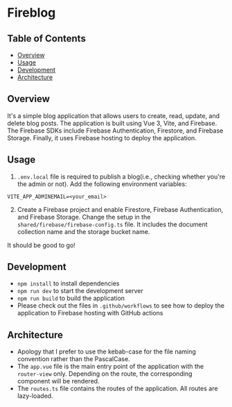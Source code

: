 # Fireblog

## Table of Contents

- [Overview](#overview)
- [Usage](#usage)
- [Development](#development)
- [Architecture](#architecture)

## Overview

It's a simple blog application that allows users to create, read, update, and delete blog posts. The application is built using Vue 3, Vite, and Firebase. The Firebase SDKs include Firebase Authentication, Firestore, and Firebase Storage. Finally, it uses Firebase hosting to deploy the application.

## Usage

1. `.env.local` file is required to publish a blog(i.e., checking whether you're the admin or not). Add the following environment variables:

```
VITE_APP_ADMINEMAIL=<your_email>
```

2. Create a Firebase project and enable Firestore, Firebase Authentication, and Firebase Storage. Change the setup in the `shared/firebase/firebase-config.ts` file. It includes the document collection name and the storage bucket name.

It should be good to go!

## Development

- `npm install` to install dependencies
- `npm run dev` to start the development server
- `npm run build` to build the application
- Please check out the files in `.github/workflows` to see how to deploy the application to Firebase hosting with GitHub actions

## Architecture

- Apology that I prefer to use the kebab-case for the file naming convention rather than the PascalCase.
- The `app.vue` file is the main entry point of the application with the `router-view` only. Depending on the route, the corresponding component will be rendered.
- The `routes.ts` file contains the routes of the application. All routes are lazy-loaded.
